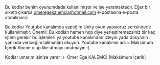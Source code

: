 Bu kodlar benim oyunumdada kullanılmıştır ve işe yaramaktadır.
Eğer bir sıkıntı çıkarsa omeregekalemci@hotmail.com e-postasına e-posta atabilirsiniz


Bu kodlar Youtube kanalımda yaptığım Unity oyun yapıyoruz serisindede kullanılmıştır.
Önemli: Bu kodları hemen hop diye yerleştiremezsiniz bir kaç işlem gerekir bu işlemleri ya youtube kanalımdan izleyin
yada dosyanın yanında vericeğim talimatları okuyun.
Youtube kanalımın adı = Maksimum İçerik
Abone olup like atmayı unutmayın :)

Kodlar umarım işinize yarar :)
                                         -Ömer Ege KALEMCİ (Maksimum İçerik)
